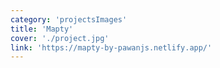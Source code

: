 ```yaml
---
category: 'projectsImages'
title: 'Mapty'
cover: './project.jpg'
link: 'https://mapty-by-pawanjs.netlify.app/'
---
```

